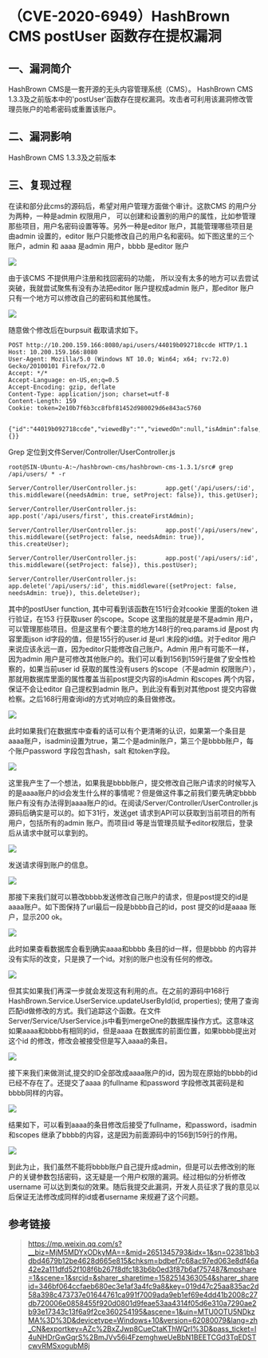 （CVE-2020-6949）HashBrown CMS postUser 函数存在提权漏洞
========================================================

一、漏洞简介
------------

HashBrown CMS是一套开源的无头内容管理系统（CMS）。 HashBrown CMS
1.3.3及之前版本中的'postUser'函数存在提权漏洞。攻击者可利用该漏洞修改管理员账户的哈希密码或重置该账户。

二、漏洞影响
------------

HashBrown CMS 1.3.3及之前版本

三、复现过程
------------

在读和部分此cms的源码后，希望对用户管理方面做个审计。这款CMS
的用户分为两种，一种是admin 权限用户，
可以创建和设置别的用户的属性，比如参管理那些项目，用户名密码设置等等。另外一种是editor
账户，其能管理哪些项目是由admin 设置的，editor
账户只能修改自己的用户名和密码。如下图这里的三个账户，admin 和 aaaa
是admin 用户，bbbb 是editor 账户

![](resource/(CVE-2020-6949)HashBrownCMSpostUser函数存在提权漏洞/media/rId24.png)

由于该CMS 不提供用户注册和找回密码的功能，
所以没有太多的地方可以去尝试突破，我就尝试聚焦有没有办法把editor
账户提权成admin 账户，那editor
账户只有一个地方可以修改自己的密码和其他属性。

![](resource/(CVE-2020-6949)HashBrownCMSpostUser函数存在提权漏洞/media/rId25.png)

随意做个修改后在burpsuit 截取请求如下。

    POST http://10.200.159.166:8080/api/users/44019b092718ccde HTTP/1.1
    Host: 10.200.159.166:8080
    User-Agent: Mozilla/5.0 (Windows NT 10.0; Win64; x64; rv:72.0) Gecko/20100101 Firefox/72.0
    Accept: */*
    Accept-Language: en-US,en;q=0.5
    Accept-Encoding: gzip, deflate
    Content-Type: application/json; charset=utf-8
    Content-Length: 159
    Cookie: token=2e10b7f6b3cc8fbf81452d980029d6e843ac5760


    {"id":"44019b092718ccde","viewedBy":"","viewedOn":null,"isAdmin":false,"isCurrent":false,"username":"bbbb","fullName":"bbbb","email":"","theme":"","scopes":{}}

Grep 定位到文件Server/Controller/UserController.js

    root@SIN-Ubuntu-A:~/hashbrown-cms/hashbrown-cms-1.3.1/src# grep /api/users/ * -r

    Server/Controller/UserController.js:        app.get('/api/users/:id', this.middleware({needsAdmin: true, setProject: false}), this.getUser);

    Server/Controller/UserController.js:        app.post('/api/users/first', this.createFirstAdmin);

    Server/Controller/UserController.js:        app.post('/api/users/new', this.middleware({setProject: false, needsAdmin: true}), this.createUser);

    Server/Controller/UserController.js:        app.post('/api/users/:id', this.middleware({setProject: false}), this.postUser);

    Server/Controller/UserController.js:        app.delete('/api/users/:id', this.middleware({setProject: false, needsAdmin: true}), this.deleteUser);

其中的postUser function, 其中可看到该函数在151行会对cookie 里面的token
进行验证，在153 行获取user 的scope。Scope 这里指的就是是不是admin
用户，可以管理那些项目。但是这里有个要注意的地方148行的req.params.id
是post 内容里面json id字段的值，但是155行的user.id 是url
末段的id值。对于editor
用户来说应该永远一直，因为editor只能修改自己账户。Admin
用户有可能不一样，因为admin
用户是可修改其他账户的。我们可以看到156到159行是做了安全性检察的，如果当前user
id 获取的属性没有users 的scope（不是admin
权限账户），那就用数据库里面的属性覆盖当前post提交内容的isAdmin 和scopes
两个内容，保证不会让editor 自己提权到admin 账户。到此没有看到对其他post
提交内容做检察。之后168行用查询id的方式对响应的条目做修改。

![](resource/(CVE-2020-6949)HashBrownCMSpostUser函数存在提权漏洞/media/rId26.png)

此时如果我们在数据库中查看的话可以有个更清晰的认识，如果第一个条目是aaaa账户，isadmin设置为true，第二个是admin账户，第三个是bbbb账户，每个账户password
字段包含hash，salt 和token字段。

![](resource/(CVE-2020-6949)HashBrownCMSpostUser函数存在提权漏洞/media/rId27.png)

这里我产生了一个想法，如果我是bbbb账户，提交修改自己账户请求的时候写入的是aaaa账户的id会发生什么样的事情呢？但是做这件事之前我们要先确定bbbb账户有没有办法得到aaaa账户的id。在阅读/Server/Controller/UserController.js源码后确实是可以的。如下31行，发送get
请求到API可以获取到当前项目的所有用户，包括所有的admin 账户。而项目id
等是当管理员赋予editor权限后，登录后从请求中就可以拿到的。

![](resource/(CVE-2020-6949)HashBrownCMSpostUser函数存在提权漏洞/media/rId28.png)

发送请求得到账户的信息。

![](resource/(CVE-2020-6949)HashBrownCMSpostUser函数存在提权漏洞/media/rId29.png)

那接下来我们就可以篡改bbbb发送修改自己账户的请求，但是post提交的id是aaaa账户。如下图保持了url最后一段是bbbb自己的id，post
提交的id是aaaa 账户，显示200 ok。

![](resource/(CVE-2020-6949)HashBrownCMSpostUser函数存在提权漏洞/media/rId30.png)

此时如果查看数据库会看到确实aaaa和bbbb 条目的id一样，但是bbbb
的内容并没有实际的改变，只是换了一个id。对别的账户也没有任何的修改。

![](resource/(CVE-2020-6949)HashBrownCMSpostUser函数存在提权漏洞/media/rId31.png)

但其实如果我们再深一步就会发现这有利用的点。在之前的源码中168行HashBrown.Service.UserService.updateUserById(id,
properties);
使用了查询匹配id做修改的方式。我们追踪这个函数。在文件Server/Service/UserService.js中看到mergeOne的数据库操作方式。这意味这如果aaaa和bbbb有相同的id，但是aaaa
在数据库的前面位置，如果bbbb提出对这个id
的修改，修改会被接受但是写入aaaa的条目。

![](resource/(CVE-2020-6949)HashBrownCMSpostUser函数存在提权漏洞/media/rId32.png)

接下来我们来做测试,提交的ID全部改成aaaa账户的id，因为现在原始的bbbb的id已经不存在了。还提交了aaaa
的fullname 和password 字段修改其密码是和bbbb同样的内容。

![](resource/(CVE-2020-6949)HashBrownCMSpostUser函数存在提权漏洞/media/rId33.png)

结果如下，可以看到aaaa的条目修改后接受了fullname，和password，isadmin和scopes
继承了bbbb的内容，这是因为前面源码中的156到159行的作用。

![](resource/(CVE-2020-6949)HashBrownCMSpostUser函数存在提权漏洞/media/rId34.png)

到此为止，我们虽然不能将bbbb账户自己提升成admin，但是可以去修改别的账户的关键参数包括密码，这无疑是一个用户权限的漏洞。经过相似的分析修改username
可以达到类似的效果。随后我提交此漏洞，开发人员征求了我的意见以后保证无法修改成同样的id或者username
来规避了这个问题。

参考链接
--------

> <https://mp.weixin.qq.com/s?__biz=MjM5MDYxODkyMA==&mid=2651345793&idx=1&sn=02381bb3dbd4679b12be4628d665e815&chksm=bdbef7c68ac97ed063e8df46a42e2a111dfd52f108f6b267f8dfc183b6b0ed3f87b6af757487&mpshare=1&scene=1&srcid=&sharer_sharetime=1582514363054&sharer_shareid=346bf064ccfaeb680ec3e1af3a4fc9a8&key=019d47c25aa835ac2d58a398c473737e01644761ca991f7009ada9eb1ef69e4dd41b2008c27db720006e0858455f920d0801d9feae53aa4314f05d6e310a7290ae2b93e17343c13f6a9f2ce360254195&ascene=1&uin=MTU0OTU5NDkzMA%3D%3D&devicetype=Windows+10&version=62080079&lang=zh_CN&exportkey=AZc%2BxZJwp8CueCtaKThWQrI%3D&pass_ticket=l4uNHDrGwGqrS%2BmJVv56i4FzemghweUeBbN1BEETCGd3TqEDSTcwvRMSxogubM8j>
